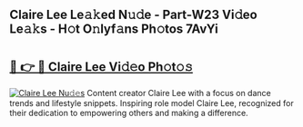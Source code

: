 ## Claire Lee Le𝚊𝚔ed N𝚞𝚍e - Part-W23 Vi𝚍eo Le𝚊𝚔s - H𝚘t O𝚗lyf𝚊ns Ph𝚘tos 7AvYi

# <h2><a href="http://hffbv5.feru.top/?c=Claire+Lee">🔗 👉 🔴 Claire Lee Vi𝚍𝚎o Ph𝚘t𝚘𝚜</a></h2>

[![Claire Lee Nu𝚍𝚎s](https://i.imgur.com/0TWrTi3.gif)](http://hffbv5.feru.top/?c=Claire+Lee)
Content creator Claire Lee with a focus on dance trends and lifestyle snippets. Inspiring role model Claire Lee, recognized for their dedication to empowering others and making a difference. 
